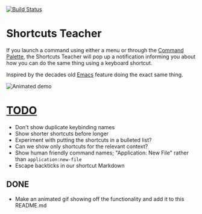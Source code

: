 [![Build Status](https://travis-ci.org/walles/atom-shortcuts-teacher.svg?branch=master)](https://travis-ci.org/walles/atom-shortcuts-teacher)

# Shortcuts Teacher

If you launch a command using either a menu or through the [Command
Palette](https://atom.io/packages/command-palette), the Shortcuts Teacher will
pop up a notification informing you about how you can do the same thing using a
keyboard shortcut.

Inspired by the decades old [Emacs](https://www.gnu.org/software/emacs/)
feature doing the exact same thing.

![Animated demo](https://github.com/walles/atom-shortcuts-teacher/raw/master/demo.gif)

# [TODO](https://github.com/walles/atom-shortcuts-teacher)
* Don't show duplicate keybinding names
* Show shorter shortcuts before longer
* Experiment with putting the shortcuts in a bulleted list?
* Can we show only shortcuts for the relevant context?
* Show human friendly command names; "Application: New File" rather than
  `application:new-file`
* Escape backticks in our shortcut Markdown

## DONE
* Make an animated gif showing off the functionality and add it to this
  README.md
